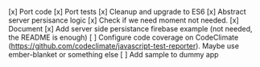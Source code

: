 [x] Port code
[x] Port tests
[x] Cleanup and upgrade to ES6
[x] Abstract server persisance logic
[x] Check if we need moment
  not needed.
[x] Document
[x] Add server side persistance firebase example (not needed, the README is enough)
[ ] Configure code coverage on CodeClimate (https://github.com/codeclimate/javascript-test-reporter). Maybe use ember-blanket or something else
[ ] Add sample to dummy app
